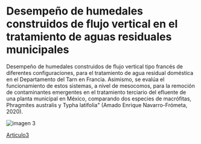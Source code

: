 # Desempeño de humedales construidos de flujo vertical en el tratamiento de aguas residuales municipales 

Desempeño de humedales construidos de flujo vertical tipo francés de diferentes configuraciones, para el tratamiento de agua residual doméstica en el Departamento del Tarn en Francia. Asimismo, se evalúa el funcionamiento de estos sistemas, a nivel de mesocomos, para la remoción de contaminantes emergentes en el tratamiento terciario del efluente de una planta municipal en México, comparando dos especies de macrófitas, Phragmites australis y Typha latifolia" (Amado Enrique Navarro-Frómeta, 2020).

![imagen 3](https://user-images.githubusercontent.com/118635410/248643420-72280add-8182-4fc4-a1fc-536afc7c7caa.png)

[Articulo3](https://github.com/Ale24k/Repositorio-Proyecto/blob/main/Contexto/Contexto%20Cient%C3%ADfico/443565548001.pdf)
